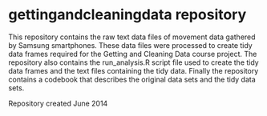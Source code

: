 gettingandcleaningdata repository
===
This repository contains the raw text data files of movement
data gathered by Samsung smartphones.  These data files were processed
to create tidy data frames required for the Getting and Cleaning Data
course project.  The repository also contains the run_analysis.R script
file used to create the tidy data frames and the text files containing
the tidy data.  Finally the repository contains a codebook that describes
the original data sets and the tidy data sets.

Repository created June 2014